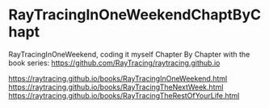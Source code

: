 # RayTracingInOneWeekendChaptByChapt
RayTracingInOneWeekend, coding it myself Chapter By Chapter
with the book series:
https://github.com/RayTracing/raytracing.github.io

https://raytracing.github.io/books/RayTracingInOneWeekend.html
https://raytracing.github.io/books/RayTracingTheNextWeek.html
https://raytracing.github.io/books/RayTracingTheRestOfYourLife.html
